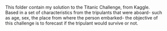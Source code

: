 This folder contain my solution to the Titanic Challenge, from Kaggle.  
Based in a set of characteristics from the tripulants that were aboard- such as age, sex, the place from where the person embarked- the objective of this challenge is to forecast if the tripulant would survive or not. 
